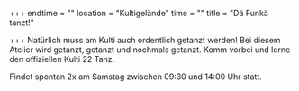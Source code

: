 +++
endtime = ""
location = "Kultigelände"
time = ""
title = "Dä Funkä tanzt!"

+++
Natürlich muss am Kulti auch ordentlich getanzt werden! Bei diesem Atelier wird getanzt, getanzt und nochmals getanzt. Komm vorbei und lerne den offiziellen Kulti 22 Tanz.

Findet spontan 2x am Samstag zwischen 09:30 und 14:00 Uhr statt.